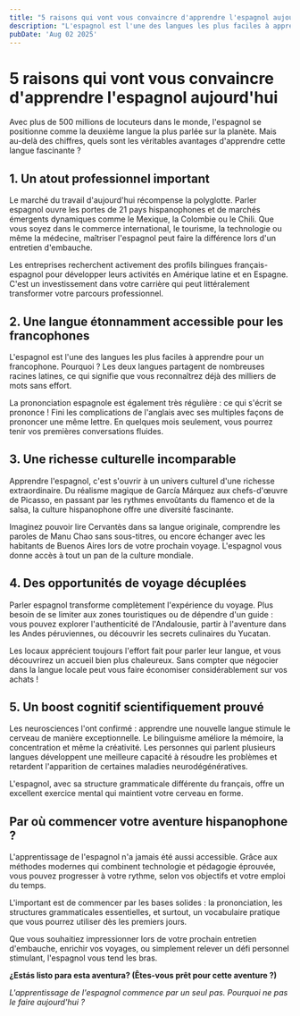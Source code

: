 ```yaml
---
title: "5 raisons qui vont vous convaincre d'apprendre l'espagnol aujourd'hui"
description: "L'espagnol est l'une des langues les plus faciles à apprendre pour un francophone : les deux langues partagent de nombreuses racines latines, ce qui signifie que vous reconnaîtrez déjà des milliers de mots sans effort."
pubDate: 'Aug 02 2025'
---
```


# 5 raisons qui vont vous convaincre d'apprendre l'espagnol aujourd'hui

Avec plus de 500 millions de locuteurs dans le monde, l'espagnol se positionne comme la deuxième langue la plus parlée sur la planète. Mais au-delà des chiffres, quels sont les véritables avantages d'apprendre cette langue fascinante ?

## 1. Un atout professionnel important

Le marché du travail d'aujourd'hui récompense la polyglotte. Parler espagnol ouvre les portes de 21 pays hispanophones et de marchés émergents dynamiques comme le Mexique, la Colombie ou le Chili. Que vous soyez dans le commerce international, le tourisme, la technologie ou même la médecine, maîtriser l'espagnol peut faire la différence lors d'un entretien d'embauche.

Les entreprises recherchent activement des profils bilingues français-espagnol pour développer leurs activités en Amérique latine et en Espagne. C'est un investissement dans votre carrière qui peut littéralement transformer votre parcours professionnel.

## 2. Une langue étonnamment accessible pour les francophones

L'espagnol est l'une des langues les plus faciles à apprendre pour un francophone. Pourquoi ? Les deux langues partagent de nombreuses racines latines, ce qui signifie que vous reconnaîtrez déjà des milliers de mots sans effort.

La prononciation espagnole est également très régulière : ce qui s'écrit se prononce ! Fini les complications de l'anglais avec ses multiples façons de prononcer une même lettre. En quelques mois seulement, vous pourrez tenir vos premières conversations fluides.

## 3. Une richesse culturelle incomparable

Apprendre l'espagnol, c'est s'ouvrir à un univers culturel d'une richesse extraordinaire. Du réalisme magique de García Márquez aux chefs-d'œuvre de Picasso, en passant par les rythmes envoûtants du flamenco et de la salsa, la culture hispanophone offre une diversité fascinante.

Imaginez pouvoir lire Cervantès dans sa langue originale, comprendre les paroles de Manu Chao sans sous-titres, ou encore échanger avec les habitants de Buenos Aires lors de votre prochain voyage. L'espagnol vous donne accès à tout un pan de la culture mondiale.

## 4. Des opportunités de voyage décuplées

Parler espagnol transforme complètement l'expérience du voyage. Plus besoin de se limiter aux zones touristiques ou de dépendre d'un guide : vous pouvez explorer l'authenticité de l'Andalousie, partir à l'aventure dans les Andes péruviennes, ou découvrir les secrets culinaires du Yucatan.

Les locaux apprécient toujours l'effort fait pour parler leur langue, et vous découvrirez un accueil bien plus chaleureux. Sans compter que négocier dans la langue locale peut vous faire économiser considérablement sur vos achats !

## 5. Un boost cognitif scientifiquement prouvé

Les neurosciences l'ont confirmé : apprendre une nouvelle langue stimule le cerveau de manière exceptionnelle. Le bilinguisme améliore la mémoire, la concentration et même la créativité. Les personnes qui parlent plusieurs langues développent une meilleure capacité à résoudre les problèmes et retardent l'apparition de certaines maladies neurodégénératives.

L'espagnol, avec sa structure grammaticale différente du français, offre un excellent exercice mental qui maintient votre cerveau en forme.

## Par où commencer votre aventure hispanophone ?

L'apprentissage de l'espagnol n'a jamais été aussi accessible. Grâce aux méthodes modernes qui combinent technologie et pédagogie éprouvée, vous pouvez progresser à votre rythme, selon vos objectifs et votre emploi du temps.

L'important est de commencer par les bases solides : la prononciation, les structures grammaticales essentielles, et surtout, un vocabulaire pratique que vous pourrez utiliser dès les premiers jours.

Que vous souhaitiez impressionner lors de votre prochain entretien d'embauche, enrichir vos voyages, ou simplement relever un défi personnel stimulant, l'espagnol vous tend les bras. 

**¿Estás listo para esta aventura? (Êtes-vous prêt pour cette aventure ?)**

*L'apprentissage de l'espagnol commence par un seul pas. Pourquoi ne pas le faire aujourd'hui ?*